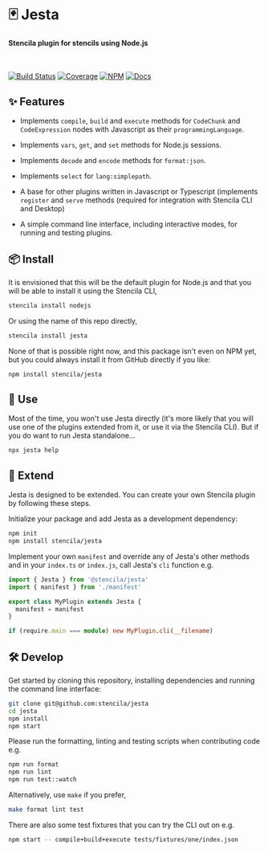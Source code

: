 # 🃏 Jesta

#### Stencila plugin for stencils using Node.js

<br>

[![Build Status](https://dev.azure.com/stencila/stencila/_apis/build/status/stencila.jesta?branchName=main)](https://dev.azure.com/stencila/stencila/_build/latest?definitionId=13&branchName=main)
[![Coverage](https://codecov.io/gh/stencila/jesta/branch/main/graph/badge.svg)](https://codecov.io/gh/stencila/jesta)
[![NPM](https://img.shields.io/npm/v/@stencila/jesta.svg?style=flat)](https://www.npmjs.com/package/@stencila/jesta)
[![Docs](https://img.shields.io/badge/docs-latest-blue.svg)](https://stencila.github.io/jesta/)

## ✨ Features

- Implements `compile`, `build` and `execute` methods for `CodeChunk` and `CodeExpression` nodes with Javascript as their `programmingLanguage`.

- Implements `vars`, `get`, and `set` methods for Node.js sessions.

- Implements `decode` and `encode` methods for `format:json`.

- Implements `select` for `lang:simplepath`.

- A base for other plugins written in Javascript or Typescript (implements `register` and `serve` methods (required for integration with Stencila CLI and Desktop)

- A simple command line interface, including interactive modes, for running and testing plugins.

## 📦 Install

It is envisioned that this will be the default plugin for Node.js and that you will be able to install it using the Stencila CLI,

```sh
stencila install nodejs
```

Or using the name of this repo directly,

```sh
stencila install jesta
```

None of that is possible right now, and this package isn't even on NPM yet, but you could always install it from GitHub directly if you like:

```sh
npm install stencila/jesta
```

## 🚀 Use

Most of the time, you won't use Jesta directly (it's more likely that you will use one of the plugins extended from it, or use it via the Stencila CLI). But if you do want to run Jesta standalone...

```sh
npx jesta help
```

## 💪 Extend

Jesta is designed to be extended. You can create your own Stencila plugin by following these steps.

Initialize your package and add Jesta as a development dependency:

```sh
npm init
npm install stencila/jesta
```

Implement your own `manifest` and override any of Jesta's other methods and in your `index.ts` or `index.js`, call Jesta's `cli` function e.g.

```ts
import { Jesta } from '@stencila/jesta'
import { manifest } from './manifest'

export class MyPlugin extends Jesta {
  manifest = manifest
}

if (require.main === module) new MyPlugin.cli(__filename)
```

## 🛠️ Develop

Get started by cloning this repository, installing dependencies and running the command line interface:

```sh
git clone git@github.com:stencila/jesta
cd jesta
npm install
npm start
```

Please run the formatting, linting and testing scripts when contributing code e.g.

```sh
npm run format
npm run lint
npm run test::watch
```

Alternatively, use `make` if you prefer,

```sh
make format lint test
```

There are also some test fixtures that you can try the CLI out on e.g.

```sh
npm start -- compile+build+execute tests/fixtures/one/index.json
```
